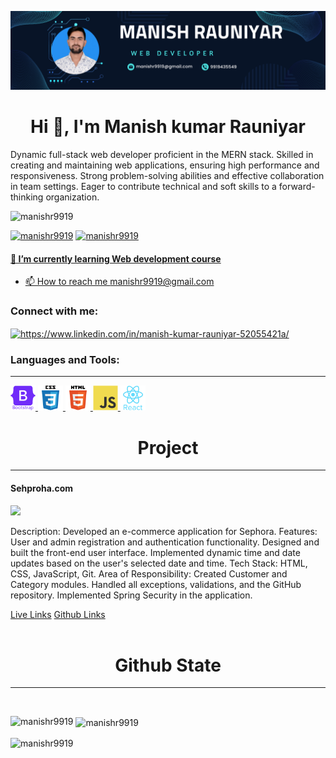 ![logo](https://github.com/manishr9919/manishr9919/blob/main/Navy%20Blue%20Geometric%20Technology%20LinkedIn%20Banner.png)
<h1 align="center">Hi 👋, I'm Manish kumar Rauniyar</h1>
<p>Dynamic full-stack web developer proficient in the MERN stack. 
    Skilled in creating and maintaining web applications, ensuring high performance and responsiveness.
     Strong problem-solving abilities and effective collaboration in team settings.
     Eager to contribute technical and soft skills to a forward-thinking organization.</p>
<!-- <h3 align="center">A passionate full stack developer from India</h3> -->
<p align="left"> <img src="https://komarev.com/ghpvc/?username=manishr9919&label=Profile%20views&color=0e75b6&style=flat" alt="manishr9919" /> </p>
<!-- <image  width="400px" align="right" src="https://user-images.githubusercontent.com/55389276/140866485-8fb1c876-9a8f-4d6a-98dc-08c4981eaf70.gif"> -->
    <!-- <image  width="400px" align="center" src="C:\Users\manis\Desktop\profesenal resume\portfolio\images\manish.JPG"></image> -->
     

<p align="left"> <a href="https://github.com/ryo-ma/github-profile-trophy"><img src="https://github-profile-trophy.vercel.app/?username=manishr9919" alt="manishr9919" /></a> 
 <a href="https://github.com/ryo-ma/github-profile-trophy"><img src="https://github-profile-trophy.vercel.app/?username=manishr9919" alt="manishr9919" />
</p>


<h4>🌱 I’m currently learning Web development course</h4>


- 📫 How to reach me  manishr9919@gmail.com



<h3 align="left">Connect with me:</h3>
<p align="left">

<a href="https://www.linkedin.com/in/manish-kumar-rauniyar-52055421a/" target="blank"><img align="center" src="https://raw.githubusercontent.com/rahuldkjain/github-profile-readme-generator/master/src/images/icons/Social/linked-in-alt.svg" alt="https://www.linkedin.com/in/manish-kumar-rauniyar-52055421a/" height="30" width="40" /></a>
</p>

<h3 align="left">Languages and Tools:</h3>
<hr backgroundcolor="black">

<p align="left"> <a href="https://getbootstrap.com" target="_blank" rel="noreferrer"> <img src="https://raw.githubusercontent.com/devicons/devicon/master/icons/bootstrap/bootstrap-plain-wordmark.svg" alt="bootstrap" width="40" height="40"/> </a> <a href="https://www.w3schools.com/css/" target="_blank" rel="noreferrer"> <img src="https://raw.githubusercontent.com/devicons/devicon/master/icons/css3/css3-original-wordmark.svg" alt="css3" width="40" height="40"/> </a> <a href="https://www.w3.org/html/" target="_blank" rel="noreferrer"> <img src="https://raw.githubusercontent.com/devicons/devicon/master/icons/html5/html5-original-wordmark.svg" alt="html5" width="40" height="40"/> </a> <a href="https://developer.mozilla.org/en-US/docs/Web/JavaScript" target="_blank" rel="noreferrer"> <img src="https://raw.githubusercontent.com/devicons/devicon/master/icons/javascript/javascript-original.svg" alt="javascript" width="40" height="40"/> </a> <a href="https://reactjs.org/" target="_blank" rel="noreferrer"> <img src="https://raw.githubusercontent.com/devicons/devicon/master/icons/react/react-original-wordmark.svg" alt="react" width="40" height="40"/> </a> </p>

<h1 align=center> Project</h1>
<hr backgroundcolor="black">

<div>
   <div id=container display="flex"><div>
       <h4>Sehproha.com</h4>
         <image  width="250",height="250" src="manishr9919/manishr9919/blob/main/Navy%20Blue%20Geometric%20Technology%20LinkedIn%20Banner.png"/>
             <p>Description: Developed an e-commerce application for Sephora.
Features: User and admin registration and authentication functionality. Designed and built the front-end user interface. Implemented dynamic time and date updates based on the user's selected date and time.
Tech Stack: HTML, CSS, JavaScript, Git.
Area of Responsibility: Created Customer and Category modules. Handled all exceptions, validations, and the GitHub repository. Implemented Spring Security in the application.</p>
<div display="flex"><a href="manishr9919.github.io/project/">Live Links</a>
             <a href="github.com/manishr9919/project">Github Links</a></div>

</div>
</div>
             
<br>


 <h1 align="center">Github State</h1>
 <hr><br>
<p><img align="left" src="https://github-readme-stats.vercel.app/api/top-langs?username=manishr9919&show_icons=true&locale=en&layout=compact" alt="manishr9919" /></p>

<p>&nbsp;<img align="center" src="https://github-readme-stats.vercel.app/api?username=manishr9919&show_icons=true&locale=en" alt="manishr9919" /></p>

<p><img align="center" src="https://github-readme-streak-stats.herokuapp.com/?user=manishr9919&" alt="manishr9919" /></p>
